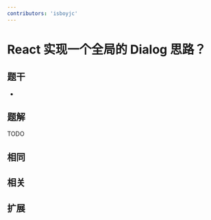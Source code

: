 ```yaml
---
contributors: 'isboyjc'
---
```


# React 实现一个全局的 Dialog 思路？


## 题干

- 



## 题解

<!-- ::: details 点我查看题解 -->

  TODO

<!-- ::: -->



## 相同


## 相关


## 扩展

